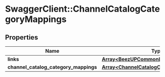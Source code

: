 # SwaggerClient::ChannelCatalogCategoryMappings

## Properties
Name | Type | Description | Notes
------------ | ------------- | ------------- | -------------
**links** | [**Array&lt;BeezUPCommonLink2&gt;**](BeezUPCommonLink2.md) |  | 
**channel_catalog_category_mappings** | [**Array&lt;ChannelCatalogCategoryMappingInfo&gt;**](ChannelCatalogCategoryMappingInfo.md) |  | 


